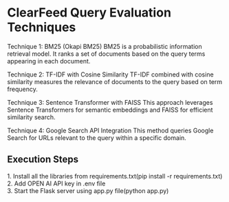 <h1>ClearFeed Query Evaluation Techniques</h1>

Technique 1: BM25 (Okapi BM25)
BM25 is a probabilistic information retrieval model. It ranks a set of documents based on the query terms appearing in each document.

Technique 2: TF-IDF with Cosine Similarity
TF-IDF combined with cosine similarity measures the relevance of documents to the query based on term frequency.

Technique 3: Sentence Transformer with FAISS
This approach leverages Sentence Transformers for semantic embeddings and FAISS for efficient similarity search.

Technique 4: Google Search API Integration
This method queries Google Search for URLs relevant to the query within a specific domain.


<h2> Execution Steps</h2>
1. Install all the libraries from requirements.txt(pip install -r requirements.txt)
<br>
2. Add OPEN AI API key in .env file
<br>
3. Start the Flask server using app.py file(python app.py)
<br>

